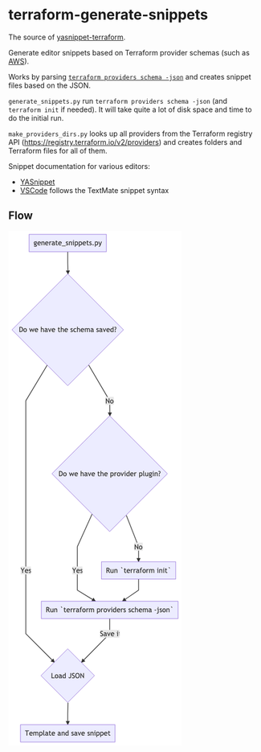 # terraform-generate-snippets

The source of
[yasnippet-terraform](https://github.com/staticaland/yasnippet-terraform).

Generate editor snippets based on Terraform provider schemas (such as
[AWS](https://github.com/terraform-providers/terraform-provider-aws/tree/master/aws)).

Works by parsing [`terraform providers schema
-json`](https://www.terraform.io/docs/commands/providers/schema.html)
and creates snippet files based on the JSON.

`generate_snippets.py` run `terraform providers schema -json` (and
`terraform init` if needed). It will take quite a lot of disk space and
time to do the initial run.

`make_providers_dirs.py` looks up all providers from the Terraform
registry API (https://registry.terraform.io/v2/providers) and creates
folders and Terraform files for all of them.

Snippet documentation for various editors:

  - [YASnippet](https://joaotavora.github.io/yasnippet/snippet-development.html)
  - [VSCode](https://code.visualstudio.com/docs/editor/userdefinedsnippets)
    follows the TextMate snippet syntax

## Flow

<p align="center">

![](img/snippets.png)

</p>
